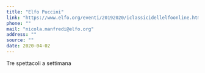```yaml
---
title: "Elfo Puccini"
link: "https://www.elfo.org/eventi/20192020/iclassicidellelfoonline.html"
phone: ""
mail: "nicola.manfredi@elfo.org"
address: ""
source: ""
date: 2020-04-02
---
```


Tre spettacoli a settimana
